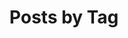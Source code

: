 ---
title : "Posts by Tag"
layout : tags
permalink : /tags/
author_profile: true
sidebar_main : true
---
